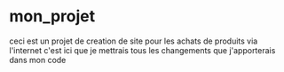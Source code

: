 # mon_projet
ceci est un projet de creation de site pour les achats de produits via l'internet 
c'est ici que je mettrais tous les changements que j'apporterais dans mon code
